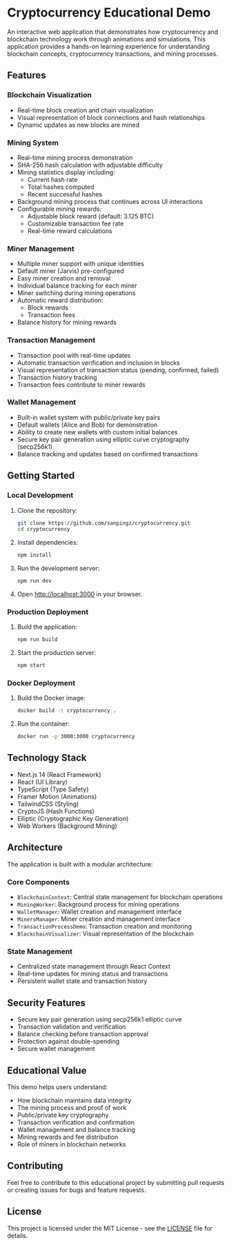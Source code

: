 # Cryptocurrency Educational Demo

An interactive web application that demonstrates how cryptocurrency and blockchain technology work through animations and simulations. This application provides a hands-on learning experience for understanding blockchain concepts, cryptocurrency transactions, and mining processes.

## Features

### Blockchain Visualization

- Real-time block creation and chain visualization
- Visual representation of block connections and hash relationships
- Dynamic updates as new blocks are mined

### Mining System

- Real-time mining process demonstration
- SHA-256 hash calculation with adjustable difficulty
- Mining statistics display including:
  - Current hash rate
  - Total hashes computed
  - Recent successful hashes
- Background mining process that continues across UI interactions
- Configurable mining rewards:
  - Adjustable block reward (default: 3.125 BTC)
  - Customizable transaction fee rate
  - Real-time reward calculations

### Miner Management

- Multiple miner support with unique identities
- Default miner (Jarvis) pre-configured
- Easy miner creation and removal
- Individual balance tracking for each miner
- Miner switching during mining operations
- Automatic reward distribution:
  - Block rewards
  - Transaction fees
- Balance history for mining rewards

### Transaction Management

- Transaction pool with real-time updates
- Automatic transaction verification and inclusion in blocks
- Visual representation of transaction status (pending, confirmed, failed)
- Transaction history tracking
- Transaction fees contribute to miner rewards

### Wallet Management

- Built-in wallet system with public/private key pairs
- Default wallets (Alice and Bob) for demonstration
- Ability to create new wallets with custom initial balances
- Secure key pair generation using elliptic curve cryptography (secp256k1)
- Balance tracking and updates based on confirmed transactions

## Getting Started

### Local Development

1. Clone the repository:

   ```bash
   git clone https://github.com/sanpingz/cryptocurrency.git
   cd cryptocurrency
   ```

2. Install dependencies:

   ```bash
   npm install
   ```

3. Run the development server:

   ```bash
   npm run dev
   ```

4. Open [http://localhost:3000](http://localhost:3000) in your browser.

### Production Deployment

1. Build the application:

   ```bash
   npm run build
   ```

2. Start the production server:

   ```bash
   npm start
   ```

### Docker Deployment

1. Build the Docker image:

   ```bash
   docker build -t cryptocurrency .
   ```

2. Run the container:

   ```bash
   docker run -p 3000:3000 cryptocurrency
   ```

## Technology Stack

- Next.js 14 (React Framework)
- React (UI Library)
- TypeScript (Type Safety)
- Framer Motion (Animations)
- TailwindCSS (Styling)
- CryptoJS (Hash Functions)
- Elliptic (Cryptographic Key Generation)
- Web Workers (Background Mining)

## Architecture

The application is built with a modular architecture:

### Core Components

- `BlockchainContext`: Central state management for blockchain operations
- `MiningWorker`: Background process for mining operations
- `WalletManager`: Wallet creation and management interface
- `MinersManager`: Miner creation and management interface
- `TransactionProcessDemo`: Transaction creation and monitoring
- `BlockchainVisualizer`: Visual representation of the blockchain

### State Management

- Centralized state management through React Context
- Real-time updates for mining status and transactions
- Persistent wallet state and transaction history

## Security Features

- Secure key pair generation using secp256k1 elliptic curve
- Transaction validation and verification
- Balance checking before transaction approval
- Protection against double-spending
- Secure wallet management

## Educational Value

This demo helps users understand:

- How blockchain maintains data integrity
- The mining process and proof of work
- Public/private key cryptography
- Transaction verification and confirmation
- Wallet management and balance tracking
- Mining rewards and fee distribution
- Role of miners in blockchain networks

## Contributing

Feel free to contribute to this educational project by submitting pull requests or creating issues for bugs and feature requests.

## License

This project is licensed under the MIT License - see the [LICENSE](LICENSE) file for details.
